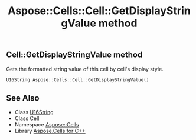 ﻿---
title: Aspose::Cells::Cell::GetDisplayStringValue method
linktitle: GetDisplayStringValue
second_title: Aspose.Cells for C++ API Reference
description: 'Aspose::Cells::Cell::GetDisplayStringValue method. Gets the formatted string value of this cell by cell''s display style in C++.'
type: docs
weight: 2000
url: /cpp/aspose.cells/cell/getdisplaystringvalue/
---
## Cell::GetDisplayStringValue method


Gets the formatted string value of this cell by cell's display style.

```cpp
U16String Aspose::Cells::Cell::GetDisplayStringValue()
```

## See Also

* Class [U16String](../../u16string/)
* Class [Cell](../)
* Namespace [Aspose::Cells](../../)
* Library [Aspose.Cells for C++](../../../)
